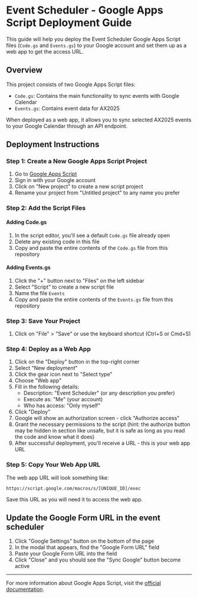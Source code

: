 # Event Scheduler - Google Apps Script Deployment Guide

This guide will help you deploy the Event Scheduler Google Apps Script files (`Code.gs` and `Events.gs`) to your Google account and set them up as a web app to get the access URL.

## Overview

This project consists of two Google Apps Script files:
- `Code.gs`: Contains the main functionality to sync events with Google Calendar
- `Events.gs`: Contains event data for AX2025

When deployed as a web app, it allows you to sync selected AX2025 events to your Google Calendar through an API endpoint.

## Deployment Instructions

### Step 1: Create a New Google Apps Script Project

1. Go to [Google Apps Script](https://script.google.com)
2. Sign in with your Google account
3. Click on "New project" to create a new script project
4. Rename your project from "Untitled project" to any name you prefer

### Step 2: Add the Script Files

#### Adding Code.gs
1. In the script editor, you'll see a default `Code.gs` file already open
2. Delete any existing code in this file
3. Copy and paste the entire contents of the `Code.gs` file from this repository

#### Adding Events.gs
1. Click the "+" button next to "Files" on the left sidebar
2. Select "Script" to create a new script file
3. Name the file `Events`
4. Copy and paste the entire contents of the `Events.gs` file from this repository

### Step 3: Save Your Project
1. Click on "File" > "Save" or use the keyboard shortcut (Ctrl+S or Cmd+S)

### Step 4: Deploy as a Web App

1. Click on the "Deploy" button in the top-right corner
2. Select "New deployment"
3. Click the gear icon next to "Select type"
4. Choose "Web app"
5. Fill in the following details:
   - Description: "Event Scheduler" (or any description you prefer)
   - Execute as: "Me" (your account)
   - Who has access: "Only myself"
6. Click "Deploy"
7. Google will show an authorization screen - click "Authorize access"
8. Grant the necessary permissions to the script (hint: the authorize button may be hidden in section like unsafe, but it is safe as long as you read the code and know what it does)
9. After successful deployment, you'll receive a URL - this is your web app URL

### Step 5: Copy Your Web App URL

The web app URL will look something like:
```
https://script.google.com/macros/s/[UNIQUE_ID]/exec
```

Save this URL as you will need it to access the web app.

## Update the Google Form URL in the event scheduler

1. Click "Google Settings" button on the bottom of the page
2. In the modal that appears, find the "Google Form URL" field
3. Paste your Google Form URL into the field
4. Click "Close" and you should see the "Sync Google" button become active

---

For more information about Google Apps Script, visit the [official documentation](https://developers.google.com/apps-script).